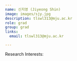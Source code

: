 ```yaml
---
name: 신지영 (Jiyeong Shin)
image: images/sjy.jpg
description: tlswl313@mju.ac.kr
role: grad
group: grad
links:
  email: tlswl313@mju.ac.kr

---
```


Research Interests:
